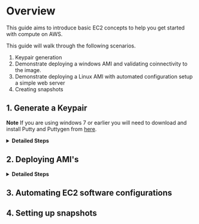 # Overview

This guide aims to introduce basic EC2 concepts to help you get started with compute on AWS.

This guide will walk through the following scenarios.

1. Keypair generation
1. Demonstrate deploying a windows AMI and validating coinnectivity to the image.
2. Demonstrate deploying a Linux AMI with automated configuration setup a simple web server
3. Creating snapshots

## 1. Generate a Keypair

**Note** If you are using windows 7 or earlier you will need to download and install Putty and Puttygen from [here](https://www.chiark.greenend.org.uk/~sgtatham/putty/latest.html).

<details>
<summary><strong>Detailed Steps</strong></summary><p>
From the AWS console search for EC2 in the search box and select the service. 

<p align="left">
  <img width="400" src="https://github.com/charliejllewellyn/aws-kickstarter/blob/master/Day1/5-EC2_Build/images/EC2_console.png">
</p>

From the left-hand menu select **Key Pairs**. 

<p align="left">
  <img width="200" src="https://github.com/charliejllewellyn/aws-kickstarter/blob/master/Day1/5-EC2_Build/images/Key_Pair_menu.png">
</p>

Click the **Create Key Pair** button and enter a name for the *ks-keypair* for the demo. This will download the private key to your local machine.

<p align="left">
  <img width="400" src="https://github.com/charliejllewellyn/aws-kickstarter/blob/master/Day1/5-EC2_Build/images/Create_key_pair.png">
</p>

**Note** If you are running windows you need to follow [these instructions](https://aws.amazon.com/premiumsupport/knowledge-center/convert-pem-file-into-ppk/) to convert the key to putty.

</details>

## 2. Deploying AMI's

<details>
<summary><strong>Detailed Steps</strong></summary><p>
1. From the left-hand menu select **Instances**.
1. Click **Launch New Instance**. 
1. Click **Select** next to the AMI *Microsoft Windows Server 2019 Base*.
1. Leave **t2.micro** as the instance type and click **Next: Configure Instance Details** in the bottom right.
1. Under **Network** select the VPC created in the previous lab *ks-vpc-01*.
1. Under **Subnet** select *ks-public-a*.
1. Leave all other options as default and select **Review and Launch**.
<p align="left">
  <img width="400" src="https://github.com/charliejllewellyn/aws-kickstarter/blob/master/Day1/5-EC2_Build/images/Create_ec2_instance.png">
</p>
1. Select **Launch**.
1. Under **Select Key Pair** choose **ks-keypair**.
1. Check the box **I acknowledge that I have access to the selected private key file (ks-kerpair.pem), and that without this file, I won't be able to log into my instance.**.
1. Select **Launch Instance**.
1. Click **View Instances**.
</details>

## 3. Automating EC2 software configurations

## 4. Setting up snapshots
